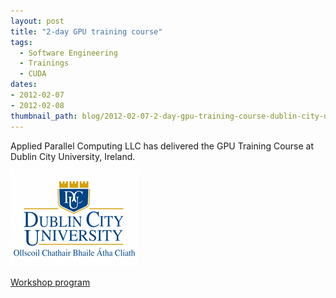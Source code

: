 ```yaml
---
layout: post
title: "2-day GPU training course"
tags:
  - Software Engineering
  - Trainings
  - CUDA
dates:
- 2012-02-07
- 2012-02-08
thumbnail_path: blog/2012-02-07-2-day-gpu-training-course-dublin-city-university-sci-sym/DCU_Three_Castles.png
---
```


Applied Parallel Computing LLC has delivered the GPU Training Course at Dublin City University, Ireland.

![alt text](\assets\img\blog\2012-02-07-2-day-gpu-training-course-dublin-city-university-sci-sym/DCU_Three_Castles.png "Logo Title Text 1")

[Workshop program](\assets\img\blog\2012-02-07-2-day-gpu-training-course-dublin-city-university-sci-sym\UDublin_2day_school_program.pdf)
